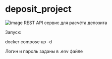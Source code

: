 # deposit_project
![image](https://github.com/user-attachments/assets/cb63fc85-ab38-4ab4-b159-6baab59969b9)
REST API сервис для расчёта депозита

Запуск: 

docker compose up -d

Логин и пароль заданы в .env файле

